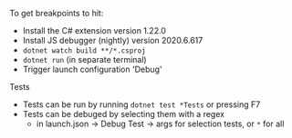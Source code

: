 To get breakpoints to hit:
- Install the C# extension version 1.22.0
- Install JS debugger (nightly) version 2020.6.617
- `dotnet watch build **/*.csproj`
- `dotnet run` (in separate terminal)
- Trigger launch configuration 'Debug'

Tests
- Tests can be run by running `dotnet test *Tests` or pressing F7
- Tests can be debuged by selecting them with a regex 
  - in launch.json -> Debug Test -> args for selection tests, or `*` for all
